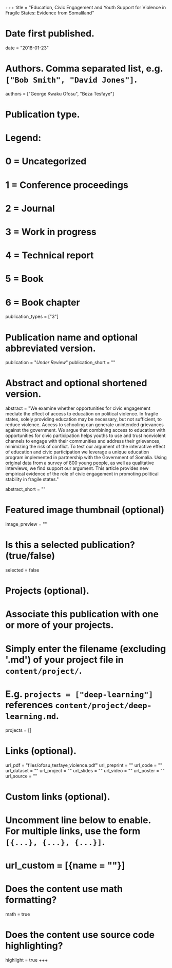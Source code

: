 +++
title = "Education, Civic Engagement and Youth Support for Violence in Fragile States: Evidence from Somaliland"

# Date first published.
date = "2018-01-23"

# Authors. Comma separated list, e.g. `["Bob Smith", "David Jones"]`.
authors = ["George Kwaku Ofosu", "Beza Tesfaye"]

# Publication type.
# Legend:
# 0 = Uncategorized
# 1 = Conference proceedings
# 2 = Journal
# 3 = Work in progress
# 4 = Technical report
# 5 = Book
# 6 = Book chapter
publication_types = ["3"]

# Publication name and optional abbreviated version.
publication = "*Under Review*"
publication_short = ""

# Abstract and optional shortened version.
abstract = "We examine whether opportunities for civic engagement mediate the effect of access to education on political violence. In fragile states, solely providing education may be necessary, but not sufficient, to reduce violence. Access to schooling can generate unintended grievances against  the government. We argue that combining access to education with opportunities for civic participation helps youths to use and trust nonviolent channels to engage with their communities and address their grievances, minimizing the risk of conflict.  To test our argument of the interactive effect of education and civic participation we leverage a unique education program implemented in partnership with the Government of Somalia. Using original data from a survey of 800 young people, as well as qualitative interviews, we find support our argument.  This article provides new empirical evidence of the role of civic engagement in promoting political stability in fragile states."

abstract_short = ""

# Featured image thumbnail (optional)
image_preview = ""

# Is this a selected publication? (true/false)
selected = false

# Projects (optional).
#   Associate this publication with one or more of your projects.
#   Simply enter the filename (excluding '.md') of your project file in `content/project/`.
#   E.g. `projects = ["deep-learning"]` references `content/project/deep-learning.md`.
projects = []

# Links (optional).
url_pdf = "files/ofosu_tesfaye_violence.pdf"
url_preprint = ""
url_code = ""
url_dataset = ""
url_project = ""
url_slides = ""
url_video = ""
url_poster = ""
url_source = ""

# Custom links (optional).
#   Uncomment line below to enable. For multiple links, use the form `[{...}, {...}, {...}]`.
# url_custom = [{name = ""}]

# Does the content use math formatting?
math = true

# Does the content use source code highlighting?
highlight = true
+++
